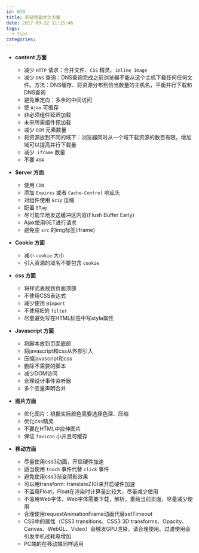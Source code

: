 ```yaml
---
id: 030
title: 网站性能优化方案
date: 2017-09-22 11:15:46
tags:
  - tips
categories:
---
```


- **content 方面**
  - 减少 `HTTP` 请求：合并文件、`CSS` 精灵、`inline Image`
  - 减少 `DNS` 查询：DNS查询完成之前浏览器不能从这个主机下载任何任何文件。方法：DNS缓存、将资源分布到恰当数量的主机名，平衡并行下载和DNS查询
  - 避免重定向：多余的中间访问
  - 使 `Ajax` 可缓存
  - 非必须组件延迟加载
  - 未来所需组件预加载
  - 减少 `DOM` 元素数量
  - 将资源放到不同的域下：浏览器同时从一个域下载资源的数目有限，增加域可以提高并行下载量
  - 减少` iframe` 数量
  - 不要 `404`

- **Server 方面**
  - 使用 `CDN`
  - 添加 `Expires` 或者 `Cache-Control` 响应头
  - 对组件使用 `Gzip` 压缩
  - 配置 `ETag`
  - 尽可能早地发送缓冲区内容(Flush Buffer Early)
  - Ajax使用GET进行请求
  - 避免空 `src` 的img标签(iframe)

- **Cookie 方面**
  - 减小 `cookie` 大小
  - 引入资源的域名不要包含 `cookie`

- **css 方面**
  - 将样式表放到页面顶部
  - 不使用CSS表达式
  - 减少使用 `@import`
  - 不使用IE的 `filter`
  - 尽量避免写在HTML标签中写style属性

- **Javascript 方面**
  - 将脚本放到页面底部
  - 将javascript和css从外部引入
  - 压缩javascript和css
  - 删除不需要的脚本
  - 减少DOM访问
  - 合理设计事件监听器
  - 多个变量声明合并

- **图片方面**
  - 优化图片：根据实际颜色需要选择色深、压缩
  - 优化css精灵
  - 不要在HTML中拉伸图片
  - 保证 `favicon` 小并且可缓存

- **移动方面**
  - 尽量使用css3动画，开启硬件加速
  - 适当使用 `touch` 事件代替 `click` 事件
  - 避免使用css3渐变阴影效果
  - 可以用transform: translateZ(0)来开启硬件加速
  - 不滥用Float，Float在渲染时计算量比较大，尽量减少使用
  - 不滥用Web字体，Web字体需要下载，解析，重绘当前页面，尽量减少使用
  - 合理使用requestAnimationFrame动画代替setTimeout
  - CSS中的属性（CSS3 transitions、CSS3 3D transforms、Opacity、Canvas、WebGL、Video）会触发GPU渲染，请合理使用。过渡使用会引发手机过耗电增加
  - PC端的在移动端同样适用